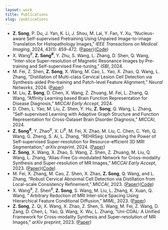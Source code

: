 ```yaml
---
layout: work
title: Publications
slug: /publications
---
```


- **Z. Song**, P. Du, J. Yan, K. Li, J. Shou, M. Lai, Y. Fan, Y. Xu, “Nucleus-aware Self-supervised Pretraining Using Unpaired Image-to-image Translation for Histopathology Images,” *IEEE Transactions on Medical Imaging*, 2024, 43(1): 459-472. ([Paper](https://ieeexplore.ieee.org/document/10234386))([Code](https://github.com/zhiyuns/UNITPathSSL))
- X. Wang<sup>#</sup>, **Z. Song<sup>#</sup>**, Y. Zhu, S. Wang, L. Zhang, D. Shen, Q. Wang, “Inter-slice Super-resolution of Magnetic Resonance Images by Pre-training and Self-supervised Fine-tuning,” *ISBI*, 2024.
- M. Fei, Z. Shen, **Z. Song**, X. Wang, M. Cao, L. Yao, X. Zhao, Q. Wang, L. Zhang, “Distillation of Multi-class Cervical Lesion Cell Detection via Synthesis-aided Pre-training and Patch-level Feature Alignment,” *Neural Networks*, 2024. ([Paper](https://www.sciencedirect.com/science/article/pii/S0893608024003290?utm_campaign=STMJ_219742_AUTH_SERV_PA&utm_medium=email&utm_acid=288433174&SIS_ID=&dgcid=STMJ_219742_AUTH_SERV_PA&CMX_ID=&utm_in=DM476774&utm_source=AC_))
- M. Liu, **Z. Song**, D. Chen, X. Wang, Z. Zhuang, M. Fei, L. Zhang, Q. Wang, “Affinity Learning based Brain Function Representation for Disease Diagnosis,” *MICCAI Early Accept*, 2024. 
- D. Chen, L. Yao, M. Liu, Z. Shen, Y. Hu, **Z. Song**, Q. Wang, L. Zhang, “Self-supervised Learning with Adaptive Graph Structure and Function Representation for Cross-Dataset Brain Disorder Diagnosis,” *MICCAI*, 2024. 
- **Z. Song<sup>#</sup>**, Y. Zhao<sup>#</sup>, X. Li<sup>#</sup>, M. Fei, X. Zhao, M. Liu, C. Chen, C. Yeh, Q. Wang, G. Zheng, S. Ai, L. Zhang, “REHRSeg: Unleashing the Power of Self-supervised Super-resolution for Resource-efficient 3D MRI Segmentation,” *arXiv preprint*, 2024. ([Paper](https://arxiv.org/abs/2410.10097))
- **Z. Song**, X. Wang, X. Zhao, S. Wang, Z. Shen, Z. Zhuang, M. Liu, Q. Wang, L. Zhang, “Alias-Free Co-modulated Network for Cross-modality Synthesis and Super-resolution of MR Images,” *MICCAI Early Accept*, 2023. ([Paper](https://link.springer.com/chapter/10.1007/978-3-031-43999-5_7))([Code](https://github.com/zhiyuns/AFCM))
- M. Fei, X. Zhang, M. Cao, Z. Shen, X. Zhao, **Z. Song**, Q. Wang, and L. Zhang, “Robust Cervical Abnormal Cell Detection via Distillation from Local-scale Consistency Refinement,” *MICCAI*, 2023. ([Paper](https://link.springer.com/chapter/10.1007/978-3-031-43987-2_63))([Code](https://github.com/feimanman/Cervical-Abnormal-Cell-Detection))
- X. Wang<sup>#</sup>, Z. Shen<sup>#</sup>, **Z. Song**, S. Wang, M. Liu, L. Zhang, K. Xuan, Q. Wang, “
Arbitrary Reduction of MRI Inter-slice Spacing Using Hierarchical Feature Conditional Diffusion,” *MIML*, 2023. ([Paper](https://link.springer.com/chapter/10.1007/978-3-031-45673-2_3))
- **Z. Song**, Z. Qi, X. Wang, X. Zhao, Z. Shen, S. Wang, M. Fei, Z. Wang, D. Zang, D. Chen, L. Yao, Q. Wang, X. Wu, L. Zhang, “Uni-COAL: A Unified Framework for Cross-modality Synthesis and Super-resolution of MR Images,” *arXiv preprint*, 2023. ([Paper](https://arxiv.org/abs/2311.08225))